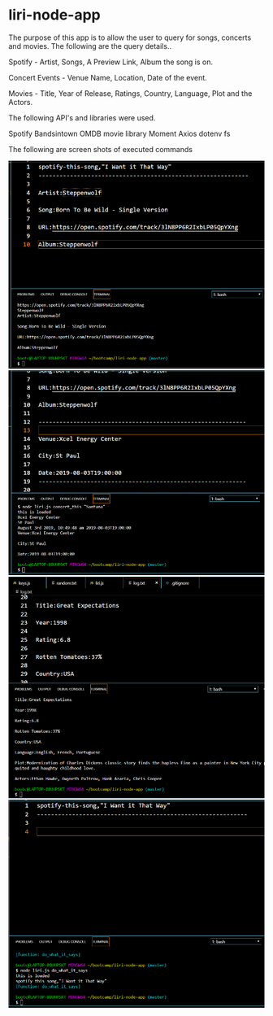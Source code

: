 # liri-node-app

The purpose of this app is to allow the user to query for songs, concerts and movies. The following are the query details..

Spotify - Artist, Songs, A Preview Link, Album the song is on.

Concert Events - Venue Name, Location, Date of the event.

Movies - Title, Year of Release, Ratings, Country, Language, Plot and the Actors.

The following API's and libraries were used.

Spotify
Bandsintown
OMDB movie library
Moment
Axios
dotenv
fs

The following are screen shots of executed commands

![Spotify](images/Spotify_This.png)
![Bands In Town](images/Concert_This.png)
![OMDB](images/Movie_This.png)
![Do What it Says](images/Do_What_it_Says.png)